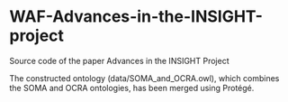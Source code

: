 # WAF-Advances-in-the-INSIGHT-project
Source code of the paper Advances in the INSIGHT Project


The constructed ontology (data/SOMA_and_OCRA.owl), which combines the SOMA and OCRA ontologies, has been merged using Protégé.